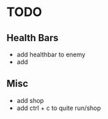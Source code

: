 # TODO

## Health Bars

- add healthbar to enemy
- add

## Misc

- add shop
- add ctrl + c to quite run/shop
